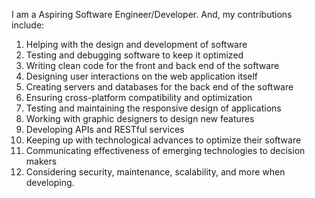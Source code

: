 I am a Aspiring Software Engineer/Developer. And, my contributions include:

1) Helping with the design and development of software
2) Testing and debugging software to keep it optimized
3) Writing clean code for the front and back end of the software
4) Designing user interactions on the web application itself
5) Creating servers and databases for the back end of the software
6) Ensuring cross-platform compatibility and optimization
7) Testing and maintaining the responsive design of applications
8) Working with graphic designers to design new features
9) Developing APIs and RESTful services
10) Keeping up with technological advances to optimize their software
11) Communicating effectiveness of emerging technologies to decision makers
12) Considering security, maintenance, scalability, and more when developing.
